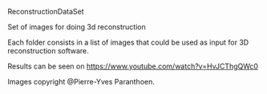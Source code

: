 ReconstructionDataSet

Set of images for doing 3d reconstruction

Each folder consists in a list of images that could be used as input for 3D reconstruction software.

Results can be seen on https://www.youtube.com/watch?v=HvJCThgQWc0

Images copyright @Pierre-Yves Paranthoen.